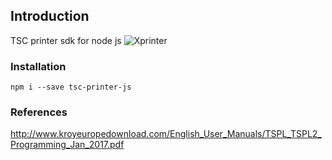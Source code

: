 ## Introduction
TSC printer sdk for node js
<img src="https://img5541.weyesimg.com/uploads/rsirawa8.allweyes.com/images/15528756532485.png" alt="Xprinter">

### Installation

`npm i --save tsc-printer-js`

### References
http://www.kroyeuropedownload.com/English_User_Manuals/TSPL_TSPL2_Programming_Jan_2017.pdf
